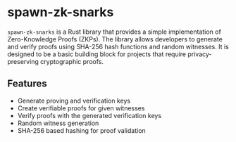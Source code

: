 # spawn-zk-snarks

`spawn-zk-snarks` is a Rust library that provides a simple implementation of Zero-Knowledge Proofs (ZKPs). The library allows developers to generate and verify proofs using SHA-256 hash functions and random witnesses. It is designed to be a basic building block for projects that require privacy-preserving cryptographic proofs.

## Features

- Generate proving and verification keys
- Create verifiable proofs for given witnesses
- Verify proofs with the generated verification keys
- Random witness generation
- SHA-256 based hashing for proof validation